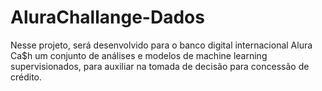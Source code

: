 # AluraChallange-Dados
Nesse projeto, será desenvolvido para o banco digital internacional Alura Ca$h um conjunto de análises e modelos de machine learning supervisionados, para auxiliar na tomada de decisão para concessão de crédito.
